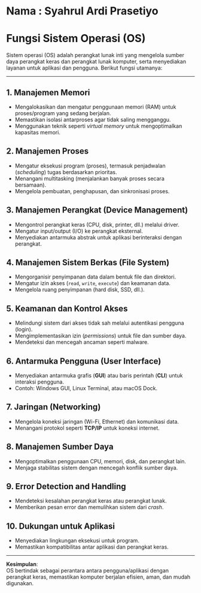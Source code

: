 # Nama : Syahrul Ardi Prasetiyo

# Fungsi Sistem Operasi (OS)

Sistem operasi (OS) adalah perangkat lunak inti yang mengelola sumber daya perangkat keras dan perangkat lunak komputer, serta menyediakan layanan untuk aplikasi dan pengguna. Berikut fungsi utamanya:

---

## 1. Manajemen Memori  
- Mengalokasikan dan mengatur penggunaan memori (RAM) untuk proses/program yang sedang berjalan.  
- Memastikan isolasi antarproses agar tidak saling mengganggu.  
- Menggunakan teknik seperti *virtual memory* untuk mengoptimalkan kapasitas memori.

## 2. Manajemen Proses  
- Mengatur eksekusi program (proses), termasuk penjadwalan (*scheduling*) tugas berdasarkan prioritas.  
- Menangani multitasking (menjalankan banyak proses secara bersamaan).  
- Mengelola pembuatan, penghapusan, dan sinkronisasi proses.

## 3. Manajemen Perangkat (Device Management)  
- Mengontrol perangkat keras (CPU, disk, printer, dll.) melalui driver.  
- Mengatur input/output (I/O) ke perangkat eksternal.  
- Menyediakan antarmuka abstrak untuk aplikasi berinteraksi dengan perangkat.

## 4. Manajemen Sistem Berkas (File System)  
- Mengorganisir penyimpanan data dalam bentuk file dan direktori.  
- Mengatur izin akses (`read`, `write`, `execute`) dan keamanan data.  
- Mengelola ruang penyimpanan (hard disk, SSD, dll.).

## 5. Keamanan dan Kontrol Akses  
- Melindungi sistem dari akses tidak sah melalui autentikasi pengguna (login).  
- Mengimplementasikan izin (*permissions*) untuk file dan sumber daya.  
- Mendeteksi dan mencegah ancaman seperti malware.

## 6. Antarmuka Pengguna (User Interface)  
- Menyediakan antarmuka grafis (**GUI**) atau baris perintah (**CLI**) untuk interaksi pengguna.  
- Contoh: Windows GUI, Linux Terminal, atau macOS Dock.

## 7. Jaringan (Networking)  
- Mengelola koneksi jaringan (Wi-Fi, Ethernet) dan komunikasi data.  
- Menangani protokol seperti **TCP/IP** untuk koneksi internet.

## 8. Manajemen Sumber Daya  
- Mengoptimalkan penggunaan CPU, memori, disk, dan perangkat lain.  
- Menjaga stabilitas sistem dengan mencegah konflik sumber daya.

## 9. Error Detection and Handling  
- Mendeteksi kesalahan perangkat keras atau perangkat lunak.  
- Memberikan pesan error dan memulihkan sistem dari *crash*.

## 10. Dukungan untuk Aplikasi  
- Menyediakan lingkungan eksekusi untuk program.  
- Memastikan kompatibilitas antar aplikasi dan perangkat keras.

---

**Kesimpulan**:  
OS bertindak sebagai perantara antara pengguna/aplikasi dengan perangkat keras, memastikan komputer berjalan efisien, aman, dan mudah digunakan.
